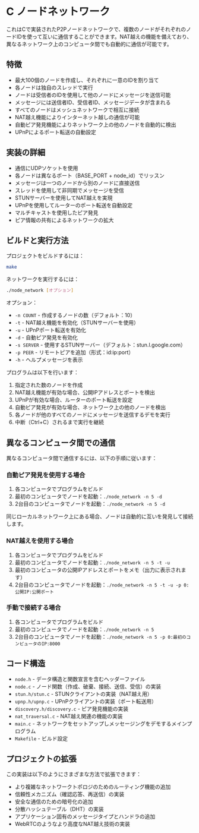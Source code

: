 # C ノードネットワーク

これはCで実装されたP2Pノードネットワークで、複数のノードがそれぞれのノードIDを使って互いに通信することができます。NAT越えの機能を備えており、異なるネットワーク上のコンピュータ間でも自動的に通信が可能です。

## 特徴

- 最大100個のノードを作成し、それぞれに一意のIDを割り当て
- 各ノードは独自のスレッドで実行
- ノードは受信者のIDを使用して他のノードにメッセージを送信可能
- メッセージには送信者ID、受信者ID、メッセージデータが含まれる
- すべてのノードはメッシュネットワークで相互に接続
- NAT越え機能によりインターネット越しの通信が可能
- 自動ピア発見機能によりネットワーク上の他のノードを自動的に検出
- UPnPによるポート転送の自動設定

## 実装の詳細

- 通信にUDPソケットを使用
- 各ノードは異なるポート（BASE_PORT + node_id）でリッスン
- メッセージは一つのノードから別のノードに直接送信
- スレッドを使用して非同期でメッセージを受信
- STUNサーバーを使用してNAT越えを実現
- UPnPを使用してルーターのポート転送を自動設定
- マルチキャストを使用したピア発見
- ピア情報の共有によるネットワークの拡大

## ビルドと実行方法

プロジェクトをビルドするには：

```bash
make
```

ネットワークを実行するには：

```bash
./node_network [オプション]
```

オプション：
- `-n COUNT` - 作成するノードの数（デフォルト：10）
- `-t` - NAT越え機能を有効化（STUNサーバーを使用）
- `-u` - UPnPポート転送を有効化
- `-d` - 自動ピア発見を有効化
- `-s SERVER` - 使用するSTUNサーバー（デフォルト：stun.l.google.com）
- `-p PEER` - リモートピアを追加（形式：id:ip:port）
- `-h` - ヘルプメッセージを表示

プログラムは以下を行います：
1. 指定された数のノードを作成
2. NAT越え機能が有効な場合、公開IPアドレスとポートを検出
3. UPnPが有効な場合、ルーターのポート転送を設定
4. 自動ピア発見が有効な場合、ネットワーク上の他のノードを検出
5. 各ノードが他のすべてのノードにメッセージを送信するデモを実行
6. 中断（Ctrl+C）されるまで実行を継続

## 異なるコンピュータ間での通信

異なるコンピュータ間で通信するには、以下の手順に従います：

### 自動ピア発見を使用する場合

1. 各コンピュータでプログラムをビルド
2. 最初のコンピュータでノードを起動：`./node_network -n 5 -d`
3. 2台目のコンピュータでノードを起動：`./node_network -n 5 -d`

同じローカルネットワーク上にある場合、ノードは自動的に互いを発見して接続します。

### NAT越えを使用する場合

1. 各コンピュータでプログラムをビルド
2. 最初のコンピュータでノードを起動：`./node_network -n 5 -t -u`
3. 最初のコンピュータの公開IPアドレスとポートをメモ（出力に表示されます）
4. 2台目のコンピュータでノードを起動：`./node_network -n 5 -t -u -p 0:公開IP:公開ポート`

### 手動で接続する場合

1. 各コンピュータでプログラムをビルド
2. 最初のコンピュータでノードを起動：`./node_network -n 5`
3. 2台目のコンピュータでノードを起動：`./node_network -n 5 -p 0:最初のコンピュータのIP:8000`

## コード構造

- `node.h` - データ構造と関数宣言を含むヘッダーファイル
- `node.c` - ノード関数（作成、破棄、接続、送信、受信）の実装
- `stun.h/stun.c` - STUNクライアントの実装（NAT越え用）
- `upnp.h/upnp.c` - UPnPクライアントの実装（ポート転送用）
- `discovery.h/discovery.c` - ピア発見機能の実装
- `nat_traversal.c` - NAT越え関連の機能の実装
- `main.c` - ネットワークをセットアップしメッセージングをデモするメインプログラム
- `Makefile` - ビルド設定

## プロジェクトの拡張

この実装は以下のようにさまざまな方法で拡張できます：
- より複雑なネットワークトポロジのためのルーティング機能の追加
- 信頼性メカニズム（確認応答、再送信）の実装
- 安全な通信のための暗号化の追加
- 分散ハッシュテーブル（DHT）の実装
- アプリケーション固有のメッセージタイプとハンドラの追加
- WebRTCのようなより高度なNAT越え技術の実装